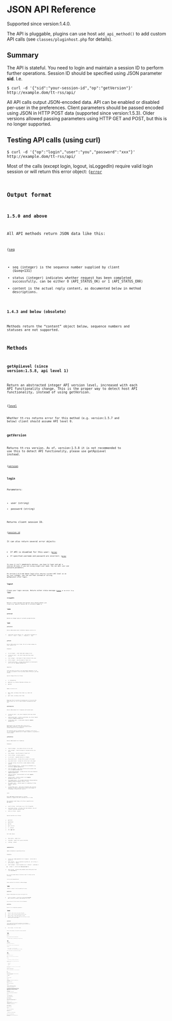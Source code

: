 JSON API Reference
==================

Supported since version:1.4.0.

The API is pluggable, plugins can use host
<code>add\_api\_method()</code> to add custom API calls (see
<code>classes/pluginhost.php</code> for details).

Summary
-------

The API is stateful. You need to login and maintain a session ID to
perform further operations. Session ID should be specified using JSON
parameter **sid**. I.e.

    $ curl -d '{"sid":"your-session-id","op":"getVersion"}' http://example.dom/tt-rss/api/

All API calls output JSON-encoded data. API can be enabled or disabled
per-user in the preferences. Client parameters should be passed encoded
using JSON in HTTP POST data (supported since version:1.5.3). Older
versions allowed passing parameters using HTTP GET and POST, but this is
no longer supported.

Testing API calls (using curl)
------------------------------

    $ curl -d '{"op":"login","user":"you","password":"xxx"}' http://example.dom/tt-rss/api/

Most of the calls (except login, logout, isLoggedIn) require valid login
session or will return this error object:
<code>{[error]("NOT_LOGGED_IN"}</code>)

Output format
-------------

### 1.5.0 and above

All API methods return JSON data like this:

<code>{[seq](0,"status":0,"content":{"version":"1.4.3.1"}}</code>)

-   seq (integer) is the sequence number supplied by client (&seq=131)
-   status (integer) indicates whether request has been completed
    successfully, can be either 0 (API\_STATUS\_OK) or 1
    (API\_STATUS\_ERR)
-   content is the actual reply content, as documented below in method
    descriptions.

### 1.4.3 and below (obsolete)

Methods return the “content” object below, sequence numbers and statuses
are not supported.

Methods
-------

### getApiLevel (since version:1.5.8, api level 1)

Return an abstracted integer API version level, increased with each API
functionality change. This is the proper way to detect host API
functionality, instead of using getVersion.

<code>{[level](1}</code>)

Whether tt-rss returns error for this method (e.g. version:1.5.7 and
below) client should assume API level 0.

### getVersion

Returns tt-rss version. As of, version:1.5.8 it is not recommended to
use this to detect API functionality, please use getApiLevel instead.

<code>{[version]("1.4.0"}</code>)

### login

Parameters:

-   user (string)
-   password (string)

Returns client session ID.

<code>{[session\_id]("xxx"}</code>)

It can also return several error objects:

-   If API is disabled for this user:
    <code>{[error]("API_DISABLED"}</code>)
-   If specified username and password are incorrect:
    <code>{[error]("LOGIN_ERROR"}</code>)

In case it isn’t immediately obvious, you have to login and get a
session ID even if you are using single user mode. You can omit user and
password parameters.

On version:1.6.0 and above login also returns current API level as an
<code>api\_level</code> integer, you can use that instead of calling
getApiLevel after login.

### logout

Closes your login session. Returns either status-message
<code>{[status]("OK"}</code>) or an error (e.g.
<code>{[error]("NOT_LOGGED_IN"}</code>))

### isLoggedIn

Returns a status message with boolean value showing whether your client
(e.g. specific session ID) is currently logged in.

<code>{[status](false}</code>)

### getUnread

Returns an integer value of currently unread articles.

<code>{[unread]("992"}</code>)

### getCounters

Returns JSON-encoded counter information. Requires version:1.5.0.

-   output\_mode (string, default: flc) - what kind of information to
    return (f - feeds, l - labels, c - categories, t - tags)

### getFeeds

Returns JSON-encoded list of feeds. The list includes category id,
title, feed url, etc.

Parameters:

-   cat\_id (integer) - return feeds under category cat\_id
-   unread\_only (bool) - only return feeds which have unread articles
-   limit (integer) - limit amount of feeds returned to this value
-   offset (integer) - skip this amount of feeds first
-   include\_nested (bool) - include child categories (as Feed objects
    with is\_cat set) **requires version:1.6.0**

Pagination:

Limit and offset are useful if you need feedlist pagination. If you use
them, you shouldn’t filter by unread, handle filtering in your app
instead.

Special category IDs are as follows:

-   0 - Uncategorized
-   ~~1~~ Special (e.g. Starred, Published, Archived, etc.)
-   ~~2~~ Labels

Added in version:1.5.0:

-   ~~3~~ All feeds, excluding virtual feeds (e.g. Labels and such)
-   ~~4~~ All feeds, including virtual feeds

Known bug: Prior to version:1.5.0 passing null or 0 cat\_id to this
method returns full list of feeds instead of Uncategorized feeds only.

### getCategories

Returns JSON-encoded list of categories with unread counts.

-   unread\_only (bool) - only return categories which have unread
    articles
-   enable\_nested (bool) - switch to nested mode, only returns topmost
    categories **requires version:1.6.0**
-   include\_empty (bool) - include empty categories **requires
    version:1.7.6**

Nested mode in this case means that a flat list of **only** topmost
categories is returned and unread counters include counters for child
categories.

This should be used as a starting point, to display a root list of all
(for backwards compatibility) or topmost categories, use getFeeds to
traverse deeper.

### getHeadlines

Returns JSON-encoded list of headlines.

Parameters:

-   feed\_id (integer) - only output articles for this feed
-   limit (integer) - limits the amount of returned articles (see below)
-   skip (integer) - skip this amount of feeds first
-   filter (string) - currently unused (?)
-   is\_cat (bool) - requested feed\_id is a category
-   show\_excerpt (bool) - include article excerpt in the output
-   show\_content (bool) - include full article text in the output
-   view\_mode (string = all\_articles, unread, adaptive, marked,
    updated)
-   include\_attachments (bool) - include article attachments (e.g.
    enclosures) **requires version:1.5.3**
-   since\_id (integer) - only return articles with id greater than
    since\_id **requires version:1.5.6**
-   include\_nested (boolean) - include articles from child categories
    **requires version:1.6.0**
-   order\_by (string) - override default sort order **requires
    version:1.7.6**
-   sanitize (bool) - sanitize content or not **requires version:1.8**
    (default: true)
-   force\_update (bool) - try to update feed before showing headlines
    **requires version:1.14 (api 9)** (default: false)
-   has\_sandbox (bool) - indicate support for sandboxing of iframe
    elements **<span class="10 api"></span>** (default: false)
-   include\_header (bool) - adds status information when returning
    headlines, instead of array(articles) return value changes to
    array(header, array(articles)) (api 12)

Limit:

Before **API level 6** maximum amount of returned headlines is capped at
60, API 6 and above sets it to 200.

This parameters might change in the future (supported since **API level
2**):

-   search (string) - search query (e.g. a list of keywords)
-   search\_mode (string) - all\_feeds, this\_feed (default), this\_cat
    (category containing requested feed)
-   match\_on (string) - ignored

Special feed IDs are as follows:

-   ~~1~~ starred
-   ~~2~~ published
-   ~~3~~ fresh
-   ~~4~~ all articles
-   0 - archived
-   IDs \< ~~10~~ labels

Sort order values:

-   date\_reverse - oldest first
-   feed\_dates - newest first, goes by feed date
-   (nothing) - default

### updateArticle

Update information on specified articles.

Parameters:

-   article\_ids (comma-separated list of integers) - article IDs to
    operate on
-   mode (integer) - type of operation to perform (0 - set to false, 1 -
    set to true, 2 - toggle)
-   field (integer) - field to operate on (0 - starred, 1 - published, 2
    - unread, 3 - article note **since api level 1**)
-   data (string) - optional data parameter when setting note field
    (since **api level 1**)

E.g. to set unread status of articles X and Y to false use the
following:

<code>?article\_ids=X,Y&mode=0&field=2</code>

Since version:1.5.0 returns a status message:

<code>{[status]("OK","updated":1}</code>)

“Updated” is number of articles updated by the query.

### getArticle

Requests JSON-encoded article object with specific ID.

-   article\_id (integer) - article ID to return **as of 15.10.2010
    git** or version:1.5.0 supports comma-separated list of IDs

Since version:1.4.3 also returns article attachments.

### getConfig

Returns tt-rss configuration parameters:

<code>{[icons\_dir]("icons","icons_url":"icons","daemon_is_running":true,"num_feeds":71}</code>)

-   icons\_dir - path to icons on the server filesystem
-   icons\_url - path to icons when requesting them over http
-   daemon\_is\_running - whether update daemon is running
-   num\_feeds - amount of subscribed feeds (this can be used to refresh
    feedlist when this amount changes)

### updateFeed

Tries to update specified feed. This operation is not performed in the
background, so it might take considerable time and, potentially, be
aborted by the HTTP server.

-   feed\_id (integer) - ID of feed to update

Returns status-message if the operation has been completed.

<code>{[status]("OK"}</code>)

### getPref

Returns preference value of specified key.

-   pref\_name (string) - preference key to return value of

<code>{[value](true}</code>)

### catchupFeed

Required version: version:1.4.3

Tries to catchup (e.g. mark as read) specified feed.

Parameters:

-   feed\_id (integer) - ID of feed to update
-   is\_cat (boolean) - true if the specified feed\_id is a category

Returns status-message if the operation has been completed.

<code>{[status]("OK"}</code>)

### getCounters

Required version: version:1.5.0

Returns a list of unread article counts for specified feed groups.

Parameters:

-   output\_mode (string) - Feed groups to return counters for

Output mode is a character string, comprising several letters (defaults
to “flc”):

-   f - actual feeds
-   l - labels
-   c - categories
-   t - tags

Several global counters are returned as well, those can’t be disabled
with output\_mode.

### getLabels (since API level 1)

Returns list of configured labels, as an array of label objects:

<code>{[id](2,"caption":"Debian","fg_color":"#e14a00","bg_color":"#ffffff","checked":false},</code>)

Before version:1.7.5

Returned id is an internal database id of the label, you can convert it
to the valid feed id like this:

<code>feed\_id = ~~11~~ label\_id</code>

After:

No conversion is necessary.

Parameters:

\* article\_id (int) - set “checked” to true if specified article id has
returned label.

### setArticleLabel (since API level 1)

Assigns article\_ids to specified label.

Parameters:

\* article\_ids - comma-separated list of article ids\
 \* label\_id (int) - label id, as returned in getLabels\
 \* assign (boolean) - assign or remove label

Note: Up until version:1.15 setArticleLabel() clears the label cache for
the specified articles. Make sure to regenerate it (e.g. by calling API
method getLabels() for the respecting articles) when you’re using
methods which don’t do that by themselves (e.g. getHeadlines())
otherwise getHeadlines() will not return labels for modified articles.

### shareToPublished (since API level 4 - version:1.6.0)

Creates an article with specified data in the Published feed.

Parameters:

\* title - Article title (string)\
 \* url - Article URL (string)\
 \* content - Article content (string)

### subscribeToFeed (API level 5 - version:1.7.6)

Subscribes to specified feed, returns a status code. See
subscribe\_to\_feed() in functions.php for details.

Parameters:

\* feed\_url - Feed URL (string)\
 \* category\_id - Category id to place feed into (defaults to 0,
Uncategorized) (int)\
 \* login, password - Self explanatory (string)

### unsubscribeFeed (API level 5 - version:1.7.6)

Unsubscribes specified feed.

Parameters:

\* feed\_id - Feed id to unsubscribe from

### getFeedTree (API level 5 - version:1.7.6)

-   include\_empty (bool) - include empty categories

Returns full tree of categories and feeds.

Note: counters for most feeds are not returned with this call for
performance reasons.
